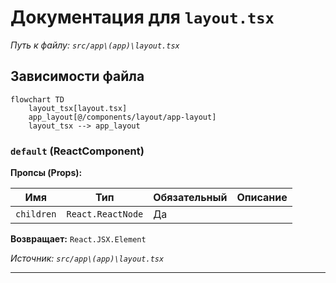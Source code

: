 # Документация для `layout.tsx`

*Путь к файлу: `src/app\(app)\layout.tsx`*

## Зависимости файла

```mermaid
flowchart TD
    layout_tsx[layout.tsx]
    app_layout[@/components/layout/app-layout]
    layout_tsx --> app_layout
```

### `default` (ReactComponent)

**Пропсы (Props):**

| Имя | Тип | Обязательный | Описание |
|---|---|---|---|
| `children` | `React.ReactNode` | Да |  |

**Возвращает:** `React.JSX.Element`

*Источник: `src/app\(app)\layout.tsx`*

---
